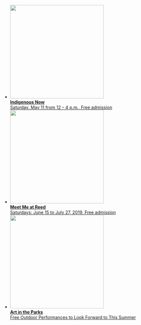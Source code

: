 <ul class="featured-events">
  <!--
  <li>
    <a href="/airport-artwalk/">
      <img src="/uploads/art-walk.jpg" height="300" alt="" /><br />
      <strong>Santa Monica Airport Artwalk 2019</strong><br />
      Saturday, March 23 from 12-5pm. Rain or shine! Free admission
    </a>
  </li>
  -->
  <li>
    <a href="/indigenous-now/">
      <span class="image">
        <img src="/uploads/2018_Tongva_Park_Jason_Abraham-(4-of-52).jpg" height="300" alt="" />
      </span><br />
      <span class="text">
        <strong>Indigenous Now</strong><br />
        Saturday, May 11 from 12 – 4 p.m., Free admission
      </span>
    </a>
  </li>
  <li>
    <a href="/meet-me-at-reed/">
      <span class="image">
        <img src="/uploads/2018_5_19_2018_Meet_Me_At_Reed_Taiko_Festival_Javier_Guillen (195 of 281).jpg" height="300" alt="" />
      </span><br />
      <span class="text">
        <strong>Meet Me at Reed</strong><br />
        Saturdays: June 15 to July 27, 2019, Free admission
      </span>
    </a>
  </li>
  <li>
    <a href="/art-in-the-parks/">
      <span class="image">
        <img src="/uploads/2018_7_21_18_Meet_Me_At_Reed_Santa_Monica_Symphony_Javier_Guillen (135 of 144).jpg" height="300" alt="" />
      </span><br />
      <span class="text">
        <strong>Art in the Parks</strong><br />
        Free Outdoor Performances to Look Forward to This Summer
      </span>
    </a>
  </li>
</ul>
